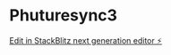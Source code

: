 # Phuturesync3

[Edit in StackBlitz next generation editor ⚡️](https://stackblitz.com/~/github.com/Phuturedigital/Phuturesync3)